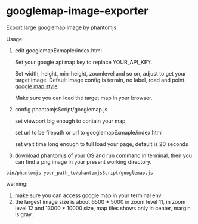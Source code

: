 # googlemap-image-exporter

Export large googlemap image by phantomjs

Usage:

1. edit googlemapExmaple/index.html

	Set your google api map key to replace YOUR_API_KEY.

	Set width, height, min-height, zoomlevel and so on, adjust to get your target image. Default image config is terrain, no label, road and point.
[google map style](https://developers.google.com/maps/documentation/javascript/styling)

	Make sure you can load the target map in your browser.

2. config phantomjsScript/googlemap.js

	set viewport big enough to contain your map

	set url to be filepath or url to googlemapExmaple/index.html

	set wait time long enough to full load your page, default is 20 seconds

3. download phantomjs of your OS and run command in terminal, then you can find a png image in your present working directory.
```
bin/phantomjs your_path_to/phantomjsScript/googlemap.js
```


warning:

1. make sure you can access google map in your terminal env.
2. the largest image size is about 6500 * 5000 in zoom level 11, in zoom level 12 and 13000 * 10000 size, map tiles shows only in center, margin is gray.
